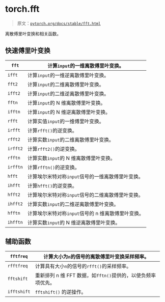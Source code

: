 # torch.fft

> 原文：[`pytorch.org/docs/stable/fft.html`](https://pytorch.org/docs/stable/fft.html)

离散傅里叶变换和相关函数。

## 快速傅里叶变换

| `fft` | 计算`input`的一维离散傅里叶变换。 |
| --- | --- |
| `ifft` | 计算`input`的一维逆离散傅里叶变换。 |
| `fft2` | 计算`input`的二维离散傅里叶变换。 |
| `ifft2` | 计算`input`的二维逆离散傅里叶变换。 |
| `fftn` | 计算`input`的 N 维离散傅里叶变换。 |
| `ifftn` | 计算`input`的 N 维逆离散傅里叶变换。 |
| `rfft` | 计算实值`input`的一维傅里叶变换。 |
| `irfft` | 计算`rfft()`的逆变换。 |
| `rfft2` | 计算实数`input`的二维离散傅里叶变换。 |
| `irfft2` | 计算`rfft2()`的逆变换。 |
| `rfftn` | 计算实数`input`的 N 维离散傅里叶变换。 |
| `irfftn` | 计算`rfftn()`的逆变换。 |
| `hfft` | 计算埃尔米特对称`input`信号的一维离散傅里叶变换。 |
| `ihfft` | 计算`hfft()`的逆变换。 |
| `hfft2` | 计算埃尔米特对称`input`信号的二维离散傅里叶变换。 |
| `ihfft2` | 计算实数`input`的二维逆离散傅里叶变换。 |
| `hfftn` | 计算埃尔米特对称`input`信号的 n 维离散傅里叶变换。 |
| `ihfftn` | 计算实数`input`的 N 维逆离散傅里叶变换。 |

## 辅助函数

| `fftfreq` | 计算大小为`n`的信号的离散傅里叶变换采样频率。 |
| --- | --- |
| `rfftfreq` | 计算具有大小`n`的信号的`rfft()`的采样频率。 |
| `fftshift` | 重新排列 n 维 FFT 数据，如`fftn()`提供的，以使负频率项优先。 |
| `ifftshift` | `fftshift()` 的逆操作。 |

